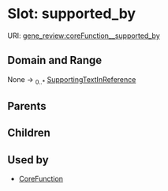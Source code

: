 
# Slot: supported_by



URI: [gene_review:coreFunction__supported_by](https://w3id.org/ai4curation/gene_review/coreFunction__supported_by)


## Domain and Range

None &#8594;  <sub>0..\*</sub> [SupportingTextInReference](SupportingTextInReference.md)

## Parents


## Children


## Used by

 * [CoreFunction](CoreFunction.md)
